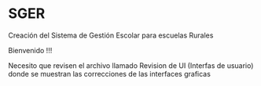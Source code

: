 # SGER
Creación del Sistema de Gestión Escolar para escuelas Rurales

Bienvenido !!!

Necesito que revisen el archivo llamado Revision de UI (Interfas de usuario) donde se muestran las correcciones de las interfaces graficas